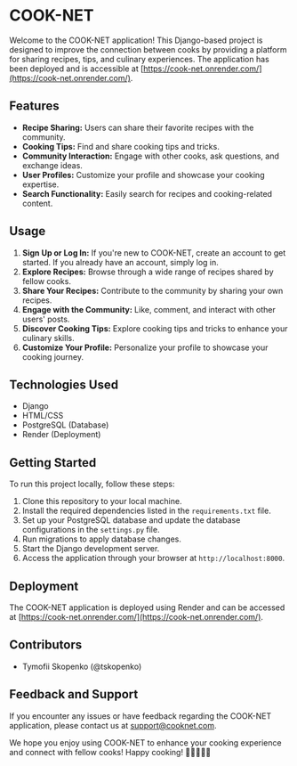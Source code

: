 
# COOK-NET

Welcome to the COOK-NET application! This Django-based project is designed to improve the connection between cooks by providing a platform for sharing recipes, tips, and culinary experiences. The application has been deployed and is accessible at [https://cook-net.onrender.com/](https://cook-net.onrender.com/).


## Features

- **Recipe Sharing:** Users can share their favorite recipes with the community.
- **Cooking Tips:** Find and share cooking tips and tricks.
- **Community Interaction:** Engage with other cooks, ask questions, and exchange ideas.
- **User Profiles:** Customize your profile and showcase your cooking expertise.
- **Search Functionality:** Easily search for recipes and cooking-related content.

## Usage

1. **Sign Up or Log In:** If you're new to COOK-NET, create an account to get started. If you already have an account, simply log in.
2. **Explore Recipes:** Browse through a wide range of recipes shared by fellow cooks.
3. **Share Your Recipes:** Contribute to the community by sharing your own recipes.
4. **Engage with the Community:** Like, comment, and interact with other users' posts.
5. **Discover Cooking Tips:** Explore cooking tips and tricks to enhance your culinary skills.
6. **Customize Your Profile:** Personalize your profile to showcase your cooking journey.

## Technologies Used

- Django
- HTML/CSS
- PostgreSQL (Database)
- Render (Deployment)

## Getting Started

To run this project locally, follow these steps:

1. Clone this repository to your local machine.
2. Install the required dependencies listed in the `requirements.txt` file.
3. Set up your PostgreSQL database and update the database configurations in the `settings.py` file.
4. Run migrations to apply database changes.
5. Start the Django development server.
6. Access the application through your browser at `http://localhost:8000`.

## Deployment

The COOK-NET application is deployed using Render and can be accessed at [https://cook-net.onrender.com/](https://cook-net.onrender.com/).

## Contributors

- Tymofii Skopenko (@tskopenko)

## Feedback and Support

If you encounter any issues or have feedback regarding the COOK-NET application, please contact us at [support@cooknet.com](mailto:support@cooknet.com).

We hope you enjoy using COOK-NET to enhance your cooking experience and connect with fellow cooks! Happy cooking! 🍳👩‍🍳👨‍🍳
